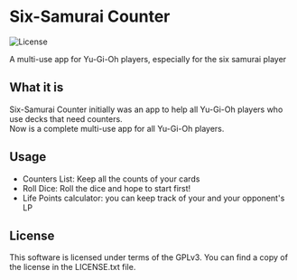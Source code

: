# Six-Samurai Counter
![License](https://img.shields.io/badge/License-GPLv3-blue.svg)

A multi-use app for Yu-Gi-Oh players, especially for the six samurai player

## What it is

Six-Samurai Counter initially was an app to help all Yu-Gi-Oh players who use decks that need counters. <br>
Now is a complete multi-use app for all Yu-Gi-Oh players.

## Usage
- Counters List: Keep all the counts of your cards
- Roll Dice: Roll the dice and hope to start first!
- Life Points calculator: you can keep track of your and your opponent's LP

## License

This software is licensed under terms of the GPLv3. You can find a copy of the license in the LICENSE.txt file.
